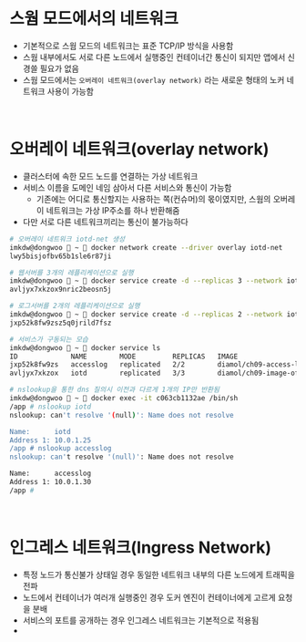 # 스웜 모드에서의 네트워크

- 기본적으로 스웜 모드의 네트워크는 표준 TCP/IP 방식을 사용함
- 스웜 내부에서도 서로 다른 노드에서 실행중인 컨테이너간 통신이 되지만 앱에서 신경쓸 필요가 없음
- 스웜 모드에서는 `오버레이 네트워크(overlay network)` 라는 새로운 형태의 노커 네트워크 사용이 가능함

<br>

# 오버레이 네트워크(overlay network)

- 클러스터에 속한 모드 노드를 연결하는 가상 네트워크
- 서비스 이름을 도메인 네임 삼아서 다른 서비스와 통신이 가능함
  - 기존에는 어디로 통신할지는 사용하는 쪽(컨슈머)의 몫이였지만, 스웜의 오버레이 네트워크는 가상 IP주소를 하나 반환해줌
- 다만 서로 다른 네트워크끼리는 통신이 불가능하다

```bash
# 오버레이 네트워크 iotd-net 생성
imkdw@dongwoo  ~  docker network create --driver overlay iotd-net
lwy5bisjofbv65b1sle6r87ji

# 웹서버를 3개의 레플리케이션으로 실행
imkdw@dongwoo  ~  docker service create -d --replicas 3 --network iotd-net --name iotd diamol/ch09-image-of-the-day
avljyx7xkzox9nric2beosn5j

# 로그서버를 2개의 레플리케이션으로 실행
imkdw@dongwoo  ~  docker service create -d --replicas 2 --network iotd-net --name accesslog diamol/ch09-access-log
jxp52k8fw9zsz5q0jrild7fsz

# 서비스가 구동되는 모습
imkdw@dongwoo  ~  docker service ls
ID             NAME        MODE         REPLICAS   IMAGE                                 PORTS
jxp52k8fw9zs   accesslog   replicated   2/2        diamol/ch09-access-log:latest
avljyx7xkzox   iotd        replicated   3/3        diamol/ch09-image-of-the-day:latest

# nslookup을 통한 dns 질의시 이전과 다르게 1개의 IP만 반환됨
imkdw@dongwoo  ~  docker exec -it c063cb1132ae /bin/sh
/app # nslookup iotd
nslookup: can't resolve '(null)': Name does not resolve

Name:      iotd
Address 1: 10.0.1.25
/app # nslookup accesslog
nslookup: can't resolve '(null)': Name does not resolve

Name:      accesslog
Address 1: 10.0.1.30
/app #
```

<br>

# 인그레스 네트워크(Ingress Network)

- 특정 노드가 통신불가 상태일 경우 동일한 네트워크 내부의 다른 노드에게 트래픽을 전파
- 노드에서 컨테이너가 여러개 실행중인 경우 도커 엔진이 컨테이너에게 고르게 요청을 분배
- 서비스의 포트를 공개하는 경우 인그레스 네트워크는 기본적으로 적용됨
-
